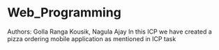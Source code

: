 # Web_Programming
Authors: Golla Ranga Kousik, Nagula Ajay
In this ICP we have created a pizza ordering mobile application as mentioned in ICP task
